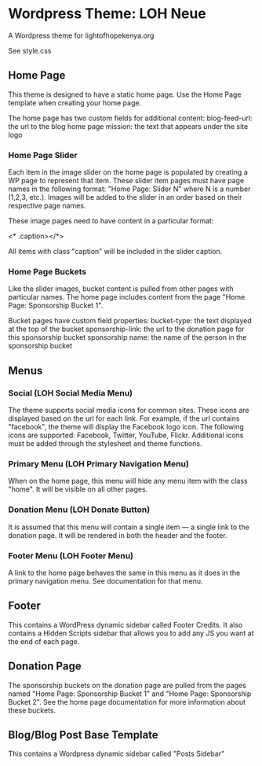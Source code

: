 # Wordpress Theme: LOH Neue

A Wordpress theme for lightofhopekenya.org

See style.css

## Home Page

This theme is designed to have a static home page. Use the Home Page template when creating your home page.

The home page has two custom fields for additional content:
blog-feed-url: the url to the blog home page
mission: the text that appears under the site logo

### Home Page Slider

Each item in the image slider on the home page is populated by creating a WP page to represent that item. These slider item pages must have page names in the following format: "Home Page: Slider N" where N is a number (1,2,3, etc.). Images will be added to the slider in an order based on their respective page names.

These image pages need to have content in a particular format: 

   <a><img></a><* .caption></*>

All items with class "caption" will be included in the slider caption.

### Home Page Buckets

Like the slider images, bucket content is pulled from other pages with particular names. The home page includes content from the page "Home Page: Sponsorship Bucket 1".

Bucket pages have custom field properties:
bucket-type: the text displayed at the top of the bucket
sponsorship-link: the url to the donation page for this sponsorship bucket
sponsorship name: the name of the person in the sponsorship bucket

## Menus

### Social (LOH Social Media Menu)

The theme supports social media icons for common sites. These icons are displayed based on the url for each link. For example, if the url contains "facebook", the theme will display the Facebook logo icon. The following icons are supported:
Facebook, Twitter, YouTube, Flickr. Additional icons must be added through the stylesheet and theme functions.

### Primary Menu (LOH Primary Navigation Menu)

When on the home page, this menu will hide any menu item with the class "home". It will be visible on all other pages.

### Donation Menu (LOH Donate Button)

It is assumed that this menu will contain a single item — a single link to the donation page. It will be rendered in both the header and the footer.

### Footer Menu (LOH Footer Menu)

A link to the home page behaves the same in this menu as it does in the primary navigation menu. See documentation for that menu.
    
## Footer

This contains a WordPress dynamic sidebar called Footer Credits. It also contains a Hidden Scripts sidebar that allows you to add any JS you want at the end of each page.

## Donation Page

The sponsorship buckets on the donation page are pulled from the pages named "Home Page: Sponsorship Bucket 1" and "Home Page: Sponsorship Bucket 2". See the home page documentation for more information about these buckets.

## Blog/Blog Post Base Template

This contains a Wordpress dynamic sidebar called "Posts Sidebar"
